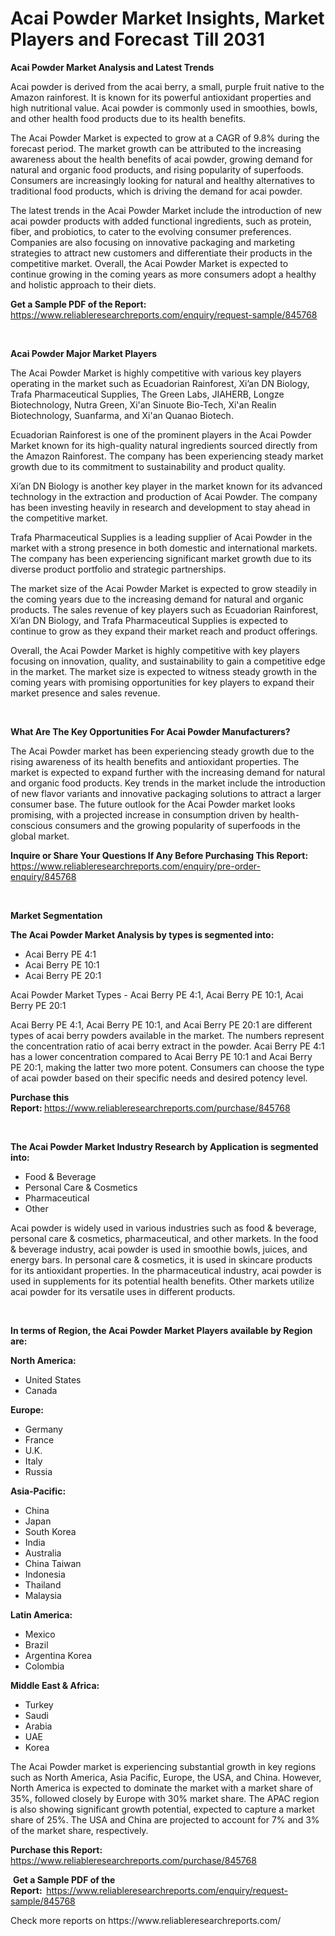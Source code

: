 <p><h1>Acai Powder Market Insights, Market Players and Forecast Till 2031</h1></p><p><strong>Acai Powder Market Analysis and Latest Trends</strong></p>
<p><p>Acai powder is derived from the acai berry, a small, purple fruit native to the Amazon rainforest. It is known for its powerful antioxidant properties and high nutritional value. Acai powder is commonly used in smoothies, bowls, and other health food products due to its health benefits.</p><p>The Acai Powder Market is expected to grow at a CAGR of 9.8% during the forecast period. The market growth can be attributed to the increasing awareness about the health benefits of acai powder, growing demand for natural and organic food products, and rising popularity of superfoods. Consumers are increasingly looking for natural and healthy alternatives to traditional food products, which is driving the demand for acai powder.</p><p>The latest trends in the Acai Powder Market include the introduction of new acai powder products with added functional ingredients, such as protein, fiber, and probiotics, to cater to the evolving consumer preferences. Companies are also focusing on innovative packaging and marketing strategies to attract new customers and differentiate their products in the competitive market. Overall, the Acai Powder Market is expected to continue growing in the coming years as more consumers adopt a healthy and holistic approach to their diets.</p></p>
<p><strong>Get a Sample PDF of the Report:&nbsp;</strong> <a href="https://www.reliableresearchreports.com/enquiry/request-sample/845768">https://www.reliableresearchreports.com/enquiry/request-sample/845768</a></p>
<p>&nbsp;</p>
<p><strong>Acai Powder Major Market Players</strong></p>
<p><p>The Acai Powder Market is highly competitive with various key players operating in the market such as Ecuadorian Rainforest, Xi’an DN Biology, Trafa Pharmaceutical Supplies, The Green Labs, JIAHERB, Longze Biotechnology, Nutra Green, Xi'an Sinuote Bio-Tech, Xi'an Realin Biotechnology, Suanfarma, and Xi'an Quanao Biotech. </p><p>Ecuadorian Rainforest is one of the prominent players in the Acai Powder Market known for its high-quality natural ingredients sourced directly from the Amazon Rainforest. The company has been experiencing steady market growth due to its commitment to sustainability and product quality. </p><p>Xi’an DN Biology is another key player in the market known for its advanced technology in the extraction and production of Acai Powder. The company has been investing heavily in research and development to stay ahead in the competitive market. </p><p>Trafa Pharmaceutical Supplies is a leading supplier of Acai Powder in the market with a strong presence in both domestic and international markets. The company has been experiencing significant market growth due to its diverse product portfolio and strategic partnerships.</p><p>The market size of the Acai Powder Market is expected to grow steadily in the coming years due to the increasing demand for natural and organic products. The sales revenue of key players such as Ecuadorian Rainforest, Xi’an DN Biology, and Trafa Pharmaceutical Supplies is expected to continue to grow as they expand their market reach and product offerings.</p><p>Overall, the Acai Powder Market is highly competitive with key players focusing on innovation, quality, and sustainability to gain a competitive edge in the market. The market size is expected to witness steady growth in the coming years with promising opportunities for key players to expand their market presence and sales revenue.</p></p>
<p>&nbsp;</p>
<p><strong>What Are The Key Opportunities For Acai Powder Manufacturers?</strong></p>
<p><p>The Acai Powder market has been experiencing steady growth due to the rising awareness of its health benefits and antioxidant properties. The market is expected to expand further with the increasing demand for natural and organic food products. Key trends in the market include the introduction of new flavor variants and innovative packaging solutions to attract a larger consumer base. The future outlook for the Acai Powder market looks promising, with a projected increase in consumption driven by health-conscious consumers and the growing popularity of superfoods in the global market.</p></p>
<p><strong>Inquire or Share Your Questions If Any Before Purchasing This Report:</strong> <a href="https://www.reliableresearchreports.com/enquiry/pre-order-enquiry/845768">https://www.reliableresearchreports.com/enquiry/pre-order-enquiry/845768</a></p>
<p>&nbsp;</p>
<p><strong>Market Segmentation</strong></p>
<p><strong>The Acai Powder Market Analysis by types is segmented into:</strong></p>
<p><ul><li>Acai Berry PE 4:1</li><li>Acai Berry PE 10:1</li><li>Acai Berry PE 20:1</li></ul></p>
<p><p>Acai Powder Market Types - Acai Berry PE 4:1, Acai Berry PE 10:1, Acai Berry PE 20:1</p><p>Acai Berry PE 4:1, Acai Berry PE 10:1, and Acai Berry PE 20:1 are different types of acai berry powders available in the market. The numbers represent the concentration ratio of acai berry extract in the powder. Acai Berry PE 4:1 has a lower concentration compared to Acai Berry PE 10:1 and Acai Berry PE 20:1, making the latter two more potent. Consumers can choose the type of acai powder based on their specific needs and desired potency level.</p></p>
<p><strong>Purchase this Report:&nbsp;</strong><a href="https://www.reliableresearchreports.com/purchase/845768">https://www.reliableresearchreports.com/purchase/845768</a></p>
<p>&nbsp;</p>
<p><strong>The Acai Powder Market Industry Research by Application is segmented into:</strong></p>
<p><ul><li>Food & Beverage</li><li>Personal Care & Cosmetics</li><li>Pharmaceutical</li><li>Other</li></ul></p>
<p><p>Acai powder is widely used in various industries such as food & beverage, personal care & cosmetics, pharmaceutical, and other markets. In the food & beverage industry, acai powder is used in smoothie bowls, juices, and energy bars. In personal care & cosmetics, it is used in skincare products for its antioxidant properties. In the pharmaceutical industry, acai powder is used in supplements for its potential health benefits. Other markets utilize acai powder for its versatile uses in different products.</p></p>
<p>&nbsp;</p>
<p><strong>In terms of Region, the Acai Powder Market Players available by Region are:</strong></p>
<p>
    <p> <strong> North America: </strong>
        <ul>
            <li>United States</li>
            <li>Canada</li>
        </ul>
        </p> 
    <p> <strong> Europe: </strong>
        <ul>
            <li>Germany</li>
            <li>France</li>
            <li>U.K.</li>
            <li>Italy</li>
            <li>Russia</li>
        </ul>
        </p> 
    <p> <strong> Asia-Pacific: </strong>
        <ul>
            <li>China</li>
            <li>Japan</li>
            <li>South Korea</li>
            <li>India</li>
            <li>Australia</li>
            <li>China Taiwan</li>
            <li>Indonesia</li>
            <li>Thailand</li>
            <li>Malaysia</li>
        </ul>
        </p> 
    <p> <strong> Latin America: </strong>
        <ul>
            <li>Mexico</li>
            <li>Brazil</li>
            <li>Argentina Korea</li>
            <li>Colombia</li>
        </ul>
        </p> 
    <p> <strong> Middle East & Africa: </strong>
        <ul>
            <li>Turkey</li>
            <li>Saudi</li>
            <li>Arabia</li>
            <li>UAE</li>
            <li>Korea</li>
        </ul>
    </p>
    </p>
<p><p>The Acai Powder market is experiencing substantial growth in key regions such as North America, Asia Pacific, Europe, the USA, and China. However, North America is expected to dominate the market with a market share of 35%, followed closely by Europe with 30% market share. The APAC region is also showing significant growth potential, expected to capture a market share of 25%. The USA and China are projected to account for 7% and 3% of the market share, respectively.</p></p>
<p><strong>Purchase this Report: </strong><a href="https://www.reliableresearchreports.com/purchase/845768">https://www.reliableresearchreports.com/purchase/845768</a></p>
<p>&nbsp;<strong>Get a Sample PDF of the Report:&nbsp;&nbsp;</strong><a href="https://www.reliableresearchreports.com/enquiry/request-sample/845768">https://www.reliableresearchreports.com/enquiry/request-sample/845768</a></p>
<p><strong></strong></p>
<p>Check more reports on https://www.reliableresearchreports.com/</p>